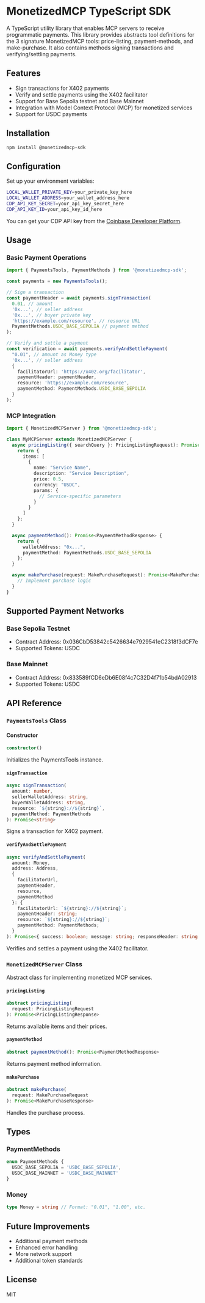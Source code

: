 # MonetizedMCP TypeScript SDK 
A TypeScript utility library that enables MCP servers to receive programmatic payments. This library provides abstracts tool definitions for the 3 signature MonetizedMCP tools: price-listing, payment-methods, and make-purchase. It also contains methods signing transactions and verifying/settling payments. 

## Features

- Sign transactions for X402 payments
- Verify and settle payments using the X402 facilitator
- Support for Base Sepolia testnet and Base Mainnet
- Integration with Model Context Protocol (MCP) for monetized services
- Support for USDC payments

## Installation

```bash
npm install @monetizedmcp-sdk
```

## Configuration

Set up your environment variables:

```bash
LOCAL_WALLET_PRIVATE_KEY=your_private_key_here
LOCAL_WALLET_ADDRESS=your_wallet_address_here
CDP_API_KEY_SECRET=your_api_key_secret_here
CDP_API_KEY_ID=your_api_key_id_here
```

You can get your CDP API key from the [Coinbase Developer Platform](https://portal.cdp.coinbase.com/).

## Usage

### Basic Payment Operations

```typescript
import { PaymentsTools, PaymentMethods } from '@monetizedmcp-sdk';

const payments = new PaymentsTools();

// Sign a transaction
const paymentHeader = await payments.signTransaction(
  0.01, // amount
  '0x...', // seller address
  '0x...', // buyer private key
  'https://example.com/resource', // resource URL
  PaymentMethods.USDC_BASE_SEPOLIA // payment method
);

// Verify and settle a payment
const verification = await payments.verifyAndSettlePayment(
  "0.01", // amount as Money type
  '0x...', // seller address
  {
    facilitatorUrl: 'https://x402.org/facilitator',
    paymentHeader: paymentHeader,
    resource: 'https://example.com/resource',
    paymentMethod: PaymentMethods.USDC_BASE_SEPOLIA
  }
);
```

### MCP Integration

```typescript
import { MonetizedMCPServer } from '@monetizedmcp-sdk';

class MyMCPServer extends MonetizedMCPServer {
  async pricingListing({ searchQuery }: PricingListingRequest): Promise<PricingListingResponse> {
    return {
      items: [
        {
          name: "Service Name",
          description: "Service Description",
          price: 0.5,
          currency: "USDC",
          params: {
            // Service-specific parameters
          }
        }
      ]
    };
  }

  async paymentMethod(): Promise<PaymentMethodResponse> {
    return {
      walletAddress: "0x...",
      paymentMethod: PaymentMethods.USDC_BASE_SEPOLIA
    };
  }

  async makePurchase(request: MakePurchaseRequest): Promise<MakePurchaseResponse> {
    // Implement purchase logic
  }
}
```

## Supported Payment Networks 

### Base Sepolia Testnet
- Contract Address: 0x036CbD53842c5426634e7929541eC2318f3dCF7e
- Supported Tokens: USDC

### Base Mainnet
- Contract Address: 0x833589fCD6eDb6E08f4c7C32D4f71b54bdA02913
- Supported Tokens: USDC

## API Reference

### `PaymentsTools` Class

#### Constructor
```typescript
constructor()
```
Initializes the PaymentsTools instance.

#### `signTransaction`
```typescript
async signTransaction(
  amount: number,
  sellerWalletAddress: string,
  buyerWalletAddress: string,
  resource: `${string}://${string}`,
  paymentMethod: PaymentMethods
): Promise<string>
```
Signs a transaction for X402 payment.

#### `verifyAndSettlePayment`
```typescript
async verifyAndSettlePayment(
  amount: Money,
  address: Address,
  {
    facilitatorUrl,
    paymentHeader,
    resource,
    paymentMethod
  }: {
    facilitatorUrl: `${string}://${string}`;
    paymentHeader: string;
    resource: `${string}://${string}`;
    paymentMethod: PaymentMethods;
  }
): Promise<{ success: boolean; message: string; responseHeader: string }>
```
Verifies and settles a payment using the X402 facilitator.

### `MonetizedMCPServer` Class

Abstract class for implementing monetized MCP services.

#### `pricingListing`
```typescript
abstract pricingListing(
  request: PricingListingRequest
): Promise<PricingListingResponse>
```
Returns available items and their prices.

#### `paymentMethod`
```typescript
abstract paymentMethod(): Promise<PaymentMethodResponse>
```
Returns payment method information.

#### `makePurchase`
```typescript
abstract makePurchase(
  request: MakePurchaseRequest
): Promise<MakePurchaseResponse>
```
Handles the purchase process.

## Types

### PaymentMethods
```typescript
enum PaymentMethods {
  USDC_BASE_SEPOLIA = 'USDC_BASE_SEPOLIA',
  USDC_BASE_MAINNET = 'USDC_BASE_MAINNET'
}
```

### Money
```typescript
type Money = string // Format: "0.01", "1.00", etc.
```

## Future Improvements

- Additional payment methods
- Enhanced error handling
- More network support
- Additional token standards

## License

MIT 
